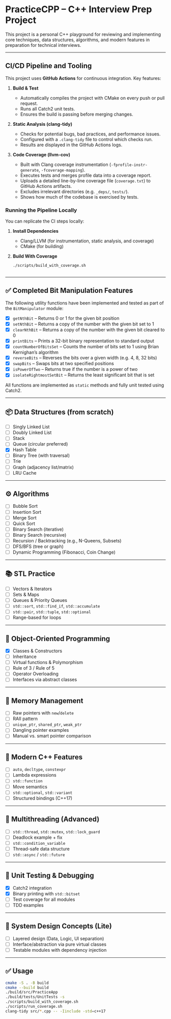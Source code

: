 # PracticeCPP – C++ Interview Prep Project

This project is a personal C++ playground for reviewing and implementing core techniques, data structures, algorithms, and modern features in preparation for technical interviews.

---

## CI/CD Pipeline and Tooling

This project uses **GitHub Actions** for continuous integration. Key features:

1. **Build & Test**  
   - Automatically compiles the project with CMake on every push or pull request.
   - Runs all Catch2 unit tests.
   - Ensures the build is passing before merging changes.

2. **Static Analysis (clang-tidy)**  
   - Checks for potential bugs, bad practices, and performance issues.
   - Configured with a `.clang-tidy` file to control which checks run.
   - Results are displayed in the GitHub Actions logs.

3. **Code Coverage (llvm-cov)**  
   - Built with Clang coverage instrumentation (`-fprofile-instr-generate`, `-fcoverage-mapping`).
   - Executes tests and merges profile data into a coverage report.
   - Uploads a detailed line-by-line coverage file (`coverage.txt`) to GitHub Actions artifacts.
   - Excludes irrelevant directories (e.g. `_deps/`, `tests/`).
   - Shows how much of the codebase is exercised by tests.

### Running the Pipeline Locally

You can replicate the CI steps locally:

1. **Install Dependencies**  
   - Clang/LLVM (for instrumentation, static analysis, and coverage)
   - CMake (for building)

2. **Build With Coverage**  
   ```bash
   ./scripts/build_with_coverage.sh



---

## ✅ Completed Bit Manipulation Features

The following utility functions have been implemented and tested as part of the `BitManipulator` module:

- [x] `getNthBit` – Returns 0 or 1 for the given bit position  
- [x] `setNthBit` – Returns a copy of the number with the given bit set to 1  
- [x] `clearNthBit` – Returns a copy of the number with the given bit cleared to 0  
- [x] `printBits` – Prints a 32-bit binary representation to standard output  
- [x] `countNumberOfBitsSet` – Counts the number of bits set to 1 using Brian Kernighan’s algorithm  
- [x] `reverseBits` – Reverses the bits over a given width (e.g. 4, 8, 32 bits)  
- [x] `swapBits` – Swaps bits at two specified positions  
- [x] `isPowerOfTwo` – Returns true if the number is a power of two  
- [x] `isolateRightmostSetBit` – Returns the least significant bit that is set  

All functions are implemented as `static` methods and fully unit tested using Catch2.

---

## 📦 Data Structures (from scratch)
- [ ] Singly Linked List
- [ ] Doubly Linked List
- [ ] Stack
- [ ] Queue (circular preferred)
- [x] Hash Table
- [ ] Binary Tree (with traversal)
- [ ] Trie
- [ ] Graph (adjacency list/matrix)
- [ ] LRU Cache

---

## ⚙️ Algorithms
- [ ] Bubble Sort
- [ ] Insertion Sort
- [ ] Merge Sort
- [ ] Quick Sort
- [ ] Binary Search (iterative)
- [ ] Binary Search (recursive)
- [ ] Recursion / Backtracking (e.g., N-Queens, Subsets)
- [ ] DFS/BFS (tree or graph)
- [ ] Dynamic Programming (Fibonacci, Coin Change)

---

## 📚 STL Practice
- [ ] Vectors & Iterators
- [ ] Sets & Maps
- [ ] Queues & Priority Queues
- [ ] `std::sort`, `std::find_if`, `std::accumulate`
- [ ] `std::pair`, `std::tuple`, `std::optional`
- [ ] Range-based for loops

---

## 🔐 Object-Oriented Programming
- [x] Classes & Constructors
- [ ] Inheritance
- [ ] Virtual functions & Polymorphism
- [ ] Rule of 3 / Rule of 5
- [ ] Operator Overloading
- [ ] Interfaces via abstract classes

---

## 🧼 Memory Management
- [ ] Raw pointers with `new`/`delete`
- [ ] RAII pattern
- [ ] `unique_ptr`, `shared_ptr`, `weak_ptr`
- [ ] Dangling pointer examples
- [ ] Manual vs. smart pointer comparison

---

## 💎 Modern C++ Features
- [ ] `auto`, `decltype`, `constexpr`
- [ ] Lambda expressions
- [ ] `std::function`
- [ ] Move semantics
- [ ] `std::optional`, `std::variant`
- [ ] Structured bindings (C++17)

---

## 🔧 Multithreading (Advanced)
- [ ] `std::thread`, `std::mutex`, `std::lock_guard`
- [ ] Deadlock example + fix
- [ ] `std::condition_variable`
- [ ] Thread-safe data structure
- [ ] `std::async` / `std::future`

---

## 🧪 Unit Testing & Debugging
- [x] Catch2 integration
- [x] Binary printing with `std::bitset`
- [ ] Test coverage for all modules
- [ ] TDD examples

---

## 💼 System Design Concepts (Lite)
- [ ] Layered design (Data, Logic, UI separation)
- [ ] Interface/abstraction via pure virtual classes
- [ ] Testable modules with dependency injection

---

## ✅ Usage

```bash
cmake -S . -B build
cmake --build build
./build/src/PracticeApp
./build/tests/UnitTests -s
./scripts/build_with_coverage.sh
./scripts/run_coverage.sh
clang-tidy src/*.cpp -- -Iinclude -std=c++17
